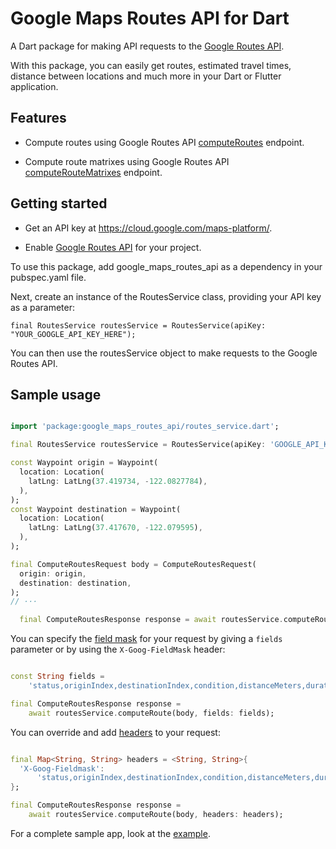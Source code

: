 # Google Maps Routes API for Dart

<?code-excerpt path-base="excerpts/packages/google_maps_routes_api_example"?>

A Dart package for making API requests to the [Google Routes API](https://developers.google.com/maps/documentation/routes).

With this package, you can easily get routes, estimated travel times, distance between locations and much more in your Dart or Flutter application.

## Features

- Compute routes using Google Routes API [computeRoutes](https://developers.google.com/maps/documentation/routes/compute_route_directions) endpoint.

- Compute route matrixes using Google Routes API [computeRouteMatrixes](https://developers.google.com/maps/documentation/routes/compute_route_matrix) endpoint.

## Getting started

* Get an API key at https://cloud.google.com/maps-platform/.

* Enable [Google Routes API](https://console.cloud.google.com/marketplace/product/google/routes.googleapis.com?q=search&referrer=search&project=need-277508) for your project.


To use this package, add google_maps_routes_api as a dependency in your pubspec.yaml file.

Next, create an instance of the RoutesService class, providing your API key as a parameter:

`final RoutesService routesService = RoutesService(apiKey: "YOUR_GOOGLE_API_KEY_HERE");`

You can then use the routesService object to make requests to the Google Routes API.

## Sample usage

<?code-excerpt "readme_excerpts.dart (SampleUsage)"?>
```dart

import 'package:google_maps_routes_api/routes_service.dart';

final RoutesService routesService = RoutesService(apiKey: 'GOOGLE_API_KEY');

const Waypoint origin = Waypoint(
  location: Location(
    latLng: LatLng(37.419734, -122.0827784),
  ),
);
const Waypoint destination = Waypoint(
  location: Location(
    latLng: LatLng(37.417670, -122.079595),
  ),
);

final ComputeRoutesRequest body = ComputeRoutesRequest(
  origin: origin,
  destination: destination,
);
// ···

  final ComputeRoutesResponse response = await routesService.computeRoute(body);
```


You can specify the [field mask](https://developers.google.com/maps/documentation/routes/choose_fields) for your request by giving a `fields` parameter or by using the `X-Goog-FieldMask` header:

<?code-excerpt "readme_excerpts.dart (CustomFieldmask)"?>
```dart

const String fields =
    'status,originIndex,destinationIndex,condition,distanceMeters,duration';

final ComputeRoutesResponse response =
    await routesService.computeRoute(body, fields: fields);
```

You can override and add [headers](https://cloud.google.com/apis/docs/system-parameters) to your request:

<?code-excerpt "readme_excerpts.dart (CustomHeaders)"?>
```dart

final Map<String, String> headers = <String, String>{
  'X-Goog-Fieldmask':
      'status,originIndex,destinationIndex,condition,distanceMeters,duration'
};

final ComputeRoutesResponse response =
    await routesService.computeRoute(body, headers: headers);
```


For a complete sample app, look at the [example](examples/main.dart).
